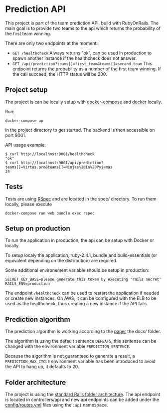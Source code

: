# Prediction API

This project is part of the team prediction API, build with RubyOnRails.
The main goal is to provide two teams to the api which returns the probability of the first team winning.

There are only two endpoints at the moment:

- ```GET /healthcheck``` Always returns "ok", can be used in production to spawn another instance if the healthcheck does not answer.
- ```GET /api/prediction?teams[]=first_team&teams[]=second_team``` This endpoint returns the probability as a number of the first team winning. If the call succeed, the HTTP status will be 200.

## Project setup

The project is can be locally setup with [docker-compose](https://docs.docker.com/compose/) and [docker](https://docs.docker.com) locally.

Run:

```shell
docker-compose up
```
in the project directory to get started. The backend is then accessible on port 9001.

API usage example:
```shell
$ curl http://localhost:9001/healthcheck
"ok"
$ curl http://localhost:9001/api/prediction?teams[]=Virtus.pro&teams[]=Ninjas%20in%20Pyjamas
24
```

## Tests

Tests are using [RSpec](http://rspec.info/) and are located in the spec/ directory.
To run them locally, please execute

```
docker-compose run web bundle exec rspec
```

## Setup on production

To run the application in production, the api can be setup with Docker or locally.


To setup localy the application, ruby-2.4.1, bundle and build-essentials (or equivalent depending on the distribution) are required.

 
Some additional environement variable should be setup in production:
```
SECRET_KEY_BASE=please generate this token by executing 'rails secret'
RAILS_ENV=production
```

The endpoint ```/healthcheck``` can be used to restart the application if needed or create new instances. On AWS, it can be configured with the ELB to be used as the healthcheck, thus creating a new instance if the API fails.

## Prediction algorithm

The prediction algorithm is working according to the [paper](docs/api_paper.pdf) the docs/ folder.

The algorithm is using the default sentence ```DEFEATS```, this sentense can be changed with the environment variable  ```PREDICTION_SENTENCE```.

Because the algorithm is not guaranteed to generate a result, a ```PREDICTION_MAX_CYCLE``` environment variable has been introduced to avoid the API to hang up, it defaults to 20.

## Folder architecture

The project is using the [standard Rails folder architecture](https://www.tutorialspoint.com/ruby-on-rails/rails-directory-structure.htm). The api endpoint is located in controllers/api and new api endpoints can be added under the [config/routes.yml](config/routes.yml) files using the ```:api``` namespace.

